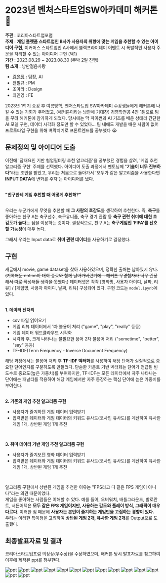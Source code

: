 # 2023년 벤처스타트업SW아카데미 해커톤 🥉
**주관** : 코리아스타트업포럼 <br>
**주제** : **게임 플랫폼 스타트업인 B사가 사용자의 취향에 맞는 게임을 추천할 수 있는 아이디어 구현**, 이커머스 스타트업인 A사에서 블랙프라이데이 이벤트 시 폭발적인 사용자 주문을 처리할 수 있는 아이디어 구현 (택1) <br>
**기간** : 2023.08.29 ~ 2023.08.30 (무박 2일 진행) <br>
**팀 소개** : 낭만젊음사랑 <br>
- [김윤정](https://github.com/kingodjerry) : 팀장, AI
- 전필규 : PM
- 조아라 : Design
- 최인영 : FE

2023년 1학기 종강 후 여름방학, 벤처스타트업 SW아카데미 수강생들에게 해커톤에 나갈 수 있는 기회가 주어졌고, (해커톤이라는 낭만에 기대찬) 경영학전공 4인 1팀으로 팀을 꾸려 해커톤에 참가하게 되었다. 당시에는 막 파이썬과 AI 기초를 배운 상태라 간단한 AI 모델 구현, 데이터 시각화 정도만 할 수 있었다... 팀 내에도 개발을 배운 사람이 없어 프로토타입 구현을 위해 벼락치기로 프론트엔드를 공부했다 😭 <br> 


## 문제정의 및 아이디어 도출

이전에 '잠재요인 기반 협업필터링 추천 알고리즘'을 공부했던 경험을 살려, '게임 추천 알고리즘 구현' 주제를 선택했다. 아이디어 도출 과정에서 멘토님께 "**기술이 너무 진부하다**"라는 조언을 받았고, 우리는 처음으로 돌아가서 '모두가 같은 알고리즘을 사용한다면 **INPUT DATA**에 변화를 주자'는 아이디어를 냈다. <br> 
<br> 

**"친구한테 게임 추천할 때 어떻게 추천해?"** <br> 
<br>

우리는 누군가에게 무엇을 추천할 때 **그 사람의 호감도**를 생각하여 추천한다. 즉, **축구**를 좋아하는 친구 A는 축구선수, 축구유니폼, 축구 경기 관람 등 **축구 관련 취미에 대한 호감도가 높다**는 점을 이용하는 것이다. 결정적으로, 친구 A는 **축구게임인 'FIFA'를 선호할 가능성**이 매우 높다. 
<br> 

그래서 우리는 Input data로 **취미 관련 데이터**를 사용하기로 결정했다. <br>


## 구현

캐글에서 movie, game dataset을 찾아 사용하였으며, 정확한 출처는 남아있지 않다. <del>(기록해둔 notion이 대회 종료와 함께 날아가버렸기에... 해커톤 무경험자라 너무 긴장해서 따로 작성해둘 생각을 못했다.)</del> 데이터셋은 각각 [영화명, 사용자 아이디, 날짜, 리뷰] / [게임명, 사용자 아이디, 날짜, 리뷰] 구성되어 있다. 구현 코드는 ```model.ipynb```에 있다.<br> 
<br>

**1. 데이터 전처리**
   - csv 파일 읽어오기
   - 게임 리뷰 데이터에서 1차 불용어 처리 ("game", "play", "really" 등등)
   - 게임 데이터 워드클라우드 시각화
   - 시각화 후, 크게 나타나는 불필요한 용어 2차 불용어 처리 ("sometime", "better", "say" 등등)
   - TF-IDF(Term Frequency - Inverse Document Frequency)

해당 과정에서는 불용어 처리 후 **TF-IDF 벡터화**를 사용하여 해당 단어가 실질적으로 중요한 단어인지를 구분하도록 만들었다. 단순한 카운트 기반 벡터화는 단어가 언급된 빈도수로 중요도(높은 가중치)를 부여하지만, TF-IDF는 모든 데이터에서 자주 나타나는 단어에는 패널티를 적용하여 해당 게임에서만 자주 등장하는 핵심 단어에 높은 가중치를 부여한다. <br> 
<br>

**2. 기존의 게임 추천 알고리즘 구현**
   - 사용자가 즐겨하던 게임 데이터 입력받기
   - 입력받은 데이터와 게임 데이터의 키워드 유사도(코사인 유사도)를 계산하여 유사한 게임 1개, 상반된 게임 1개 추천
<br>

**3. 취미 데이터 기반 게임 추천 알고리즘 구현**
   - 사용자가 즐겨보던 영화 데이터 입력받기
   - 입력받은 데이터와 게임 데이터의 키워드 유사도(코사인 유사도)를 계산하여 유사한 게임 1개, 상반된 게임 1개 추천
<br>

알고리즘 구현에서 상반된 게임을 추천한 이유는 "FPS라고 다 같은 FPS 게임이 아니다"라는 의견 때문이었다. <br>
게임을 좋아하는 사람들은 이해할 수 있다. 예를 들어, 오버워치, 배틀그라운드, 발로란트, 서든어택은 **모두 같은 FPS 게임이지만, 사용하는 감도와 플레이 방식, 그래픽이 매우 다르다**. 이러한 점 때문에 **사용자는 본인이 즐겨하는 게임만을 고집하는 경향이 있다.** <br> 
우리는 이러한 특이점을 고려하여 **상반된 게임 2개, 유사한 게임 2개**를 Output으로 도출했다. <br>


## 최종발표자료 및 결과
코리아스타트업포럼 의장상(우수상)을 수상하였으며, 해커톤 당시 발표자료를 참고하여 이후에 제작된 ppt를 첨부한다. 

![ppt](./ppt/1717381485890-3138327d-f70b-481f-9c4b-cc540f1a3eae_1.jpg)
![ppt](./ppt/1717381485890-3138327d-f70b-481f-9c4b-cc540f1a3eae_2.jpg)
![ppt](./ppt/1717381485890-3138327d-f70b-481f-9c4b-cc540f1a3eae_3.jpg)
![ppt](./ppt/1717381485890-3138327d-f70b-481f-9c4b-cc540f1a3eae_4.jpg)
![ppt](./ppt/1717381485890-3138327d-f70b-481f-9c4b-cc540f1a3eae_5.jpg)
![ppt](./ppt/1717381485890-3138327d-f70b-481f-9c4b-cc540f1a3eae_6.jpg)
![ppt](./ppt/1717381485890-3138327d-f70b-481f-9c4b-cc540f1a3eae_7.jpg)
![ppt](./ppt/1717381485890-3138327d-f70b-481f-9c4b-cc540f1a3eae_8.jpg)
![ppt](./ppt/1717381485890-3138327d-f70b-481f-9c4b-cc540f1a3eae_9.jpg)
![ppt](./ppt/1717381485890-3138327d-f70b-481f-9c4b-cc540f1a3eae_10.jpg)
![ppt](./ppt/1717381485890-3138327d-f70b-481f-9c4b-cc540f1a3eae_11.jpg)
![ppt](./ppt/1717381485890-3138327d-f70b-481f-9c4b-cc540f1a3eae_12.jpg)
![ppt](./ppt/1717381485890-3138327d-f70b-481f-9c4b-cc540f1a3eae_13.jpg)
![ppt](./ppt/1717381485890-3138327d-f70b-481f-9c4b-cc540f1a3eae_14.jpg)
